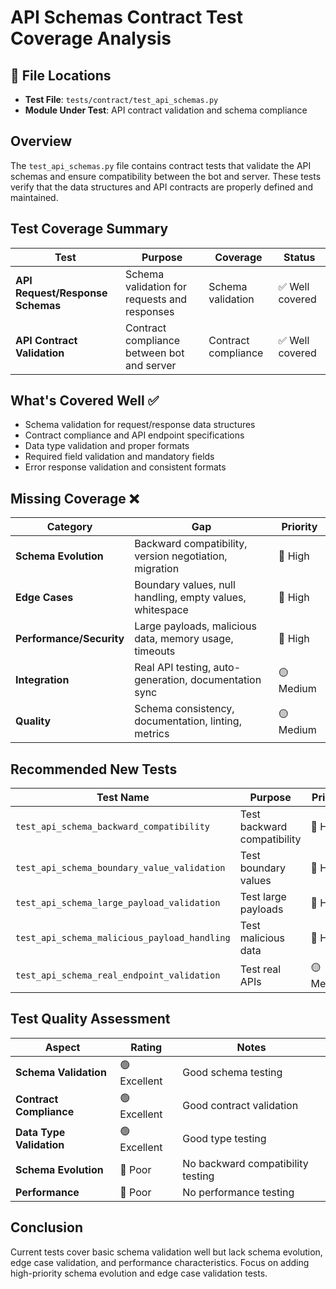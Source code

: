 # API Schemas Contract Test Coverage Analysis

## 📍 File Locations
- **Test File**: `tests/contract/test_api_schemas.py`
- **Module Under Test**: API contract validation and schema compliance

## Overview
The `test_api_schemas.py` file contains contract tests that validate the API schemas and ensure compatibility between the bot and server. These tests verify that the data structures and API contracts are properly defined and maintained.

## Test Coverage Summary

| Test | Purpose | Coverage | Status |
|------|---------|----------|---------|
| **API Request/Response Schemas** | Schema validation for requests and responses | Schema validation | ✅ Well covered |
| **API Contract Validation** | Contract compliance between bot and server | Contract compliance | ✅ Well covered |

## What's Covered Well ✅
- Schema validation for request/response data structures
- Contract compliance and API endpoint specifications
- Data type validation and proper formats
- Required field validation and mandatory fields
- Error response validation and consistent formats

## Missing Coverage ❌

| Category | Gap | Priority |
|----------|-----|----------|
| **Schema Evolution** | Backward compatibility, version negotiation, migration | 🔴 High |
| **Edge Cases** | Boundary values, null handling, empty values, whitespace | 🔴 High |
| **Performance/Security** | Large payloads, malicious data, memory usage, timeouts | 🔴 High |
| **Integration** | Real API testing, auto-generation, documentation sync | 🟡 Medium |
| **Quality** | Schema consistency, documentation, linting, metrics | 🟡 Medium |

## Recommended New Tests

| Test Name | Purpose | Priority |
|-----------|---------|----------|
| `test_api_schema_backward_compatibility` | Test backward compatibility | 🔴 High |
| `test_api_schema_boundary_value_validation` | Test boundary values | 🔴 High |
| `test_api_schema_large_payload_validation` | Test large payloads | 🔴 High |
| `test_api_schema_malicious_payload_handling` | Test malicious data | 🔴 High |
| `test_api_schema_real_endpoint_validation` | Test real APIs | 🟡 Medium |

## Test Quality Assessment

| Aspect | Rating | Notes |
|--------|--------|-------|
| **Schema Validation** | 🟢 Excellent | Good schema testing |
| **Contract Compliance** | 🟢 Excellent | Good contract validation |
| **Data Type Validation** | 🟢 Excellent | Good type testing |
| **Schema Evolution** | 🔴 Poor | No backward compatibility testing |
| **Performance** | 🔴 Poor | No performance testing |

## Conclusion
Current tests cover basic schema validation well but lack schema evolution, edge case validation, and performance characteristics. Focus on adding high-priority schema evolution and edge case validation tests.
